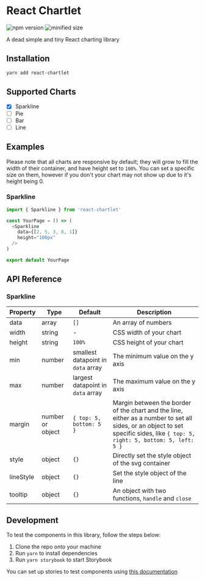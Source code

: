 # React Chartlet
![npm version](https://img.shields.io/npm/v/react-chartlet)
![minified size](https://img.shields.io/badge/minified%20size-730%20B-blue)

A dead simple and tiny React charting library

## Installation

```bash
yarn add react-chartlet
```

## Supported Charts

- [x] Sparkline
- [ ] Pie
- [ ] Bar
- [ ] Line

## Examples

Please note that all charts are responsive by default; they will grow to fill the width of their container, and have height set to `100%`. You can set a specific size on them, however if you don't your chart may not show up due to it's height being 0.

### Sparkline

```js
import { Sparkline } from 'react-chartlet'

const YourPage = () => (
  <Sparkline
    data={[2, 5, 3, 8, 1]}
    height="100px"
  />
)

export default YourPage
```

## API Reference

### Sparkline

| Property | Type | Default | Description |
| - | - | - | - |
| data | array | `[]` | An array of numbers |
| width | string | - | CSS width of your chart |
| height | string | `100%` | CSS height of your chart |
| min | number | smallest datapoint in `data` array | The minimum value on the y axis |
| max | number | largest datapoint in `data` array | The maximum value on the y axis |
| margin | number or object | `{ top: 5, bottom: 5 }` | Margin between the border of the chart and the line, either as a number to set all sides, or an object to set specific sides, like `{ top: 5, right: 5, bottom: 5, left: 5 }` |
| style | object | `{}` | Directly set the style object of the svg container |
| lineStyle | object | `{}` | Set the style object of the line |
| tooltip | object | `{}` | An object with two functions, `handle` and `close` |

## Development

To test the components in this library, follow the steps below:

1. Clone the repo onto your machine
2. Run `yarn` to install dependencies
3. Run `yarn storybook` to start Storybook

You can set up stories to test components using [this documentation](https://storybook.js.org/docs/react/writing-stories/introduction)
